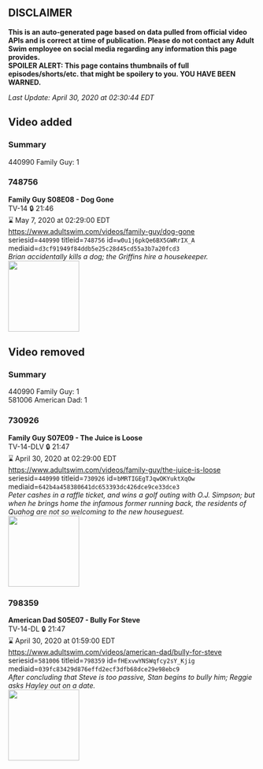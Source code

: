 ## DISCLAIMER
**This is an auto-generated page based on data pulled from official video APIs and is correct at time of publication. Please do not contact any Adult Swim employee on social media regarding any information this page provides.**  
**SPOILER ALERT: This page contains thumbnails of full episodes/shorts/etc. that might be spoilery to you. YOU HAVE BEEN WARNED.**  

_Last Update: April 30, 2020 at 02:30:44 EDT_
## Video added
### Summary
440990 Family Guy: 1  
### 748756
**Family Guy S08E08 - Dog Gone**  
TV-14 🔒 21:46  
⌛ May 7, 2020 at 02:29:00 EDT  
https://www.adultswim.com/videos/family-guy/dog-gone  
seriesid=`440990` titleid=`748756` id=`w0u1j6pkQe6BX5GWRrIX_A` mediaid=`d3cf91949f84ddb5e25c28d45cd55a3b7a20fcd3`  
_Brian accidentally kills a dog; the Griffins hire a housekeeper._  
<a href="https://i.cdn.turner.com/adultswim/big/image-upload/thumbnails/thumb-2_image-15192400136303.jpg"><img src="https://i.cdn.turner.com/adultswim/big/image-upload/thumbnails/thumb-2_image-15192400136303.jpg" height="144px" /></a>
## Video removed
### Summary
440990 Family Guy: 1  
581006 American Dad: 1  
### 730926
**Family Guy S07E09 - The Juice is Loose**  
TV-14-DLV 🔒 21:47  
⌛ April 30, 2020 at 02:29:00 EDT  
https://www.adultswim.com/videos/family-guy/the-juice-is-loose  
seriesid=`440990` titleid=`730926` id=`bMRTIGEgTJqwOKYuktXqOw` mediaid=`642b4a458380641dc653393dc426dce9ce33dce3`  
_Peter cashes in a raffle ticket, and wins a golf outing with O.J. Simpson; but when he brings home the infamous former running back, the residents of Quahog are not so welcoming to the new houseguest._  
<a href="https://i.cdn.turner.com/asfix/repository//8a25c3920eaf5fa6010eaffb99c438bf/thumbnail_7851473053617014718.jpg"><img src="https://i.cdn.turner.com/asfix/repository//8a25c3920eaf5fa6010eaffb99c438bf/thumbnail_7851473053617014718.jpg" height="144px" /></a>
### 798359
**American Dad S05E07 - Bully For Steve**  
TV-14-DL 🔒 21:47  
⌛ April 30, 2020 at 01:59:00 EDT  
https://www.adultswim.com/videos/american-dad/bully-for-steve  
seriesid=`581006` titleid=`798359` id=`fHExvwYNSWqfcy2sY_Kjig` mediaid=`039fc83429d876effd2ecf3dfb68dce29e98ebc9`  
_After concluding that Steve is too passive, Stan begins to bully him; Reggie asks Hayley out on a date._  
<a href="https://i.cdn.turner.com/adultswim/big/image-upload/thumbnails/thumb-2_image-152881343219918.jpg"><img src="https://i.cdn.turner.com/adultswim/big/image-upload/thumbnails/thumb-2_image-152881343219918.jpg" height="144px" /></a>
